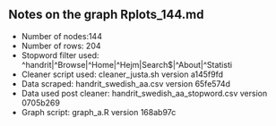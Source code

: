 ## Notes on the graph Rplots_144.md
- Number of nodes:144
- Number of rows: 204
- Stopword filter used: ^handrit|^Browse|^Home|^Hejm|Search$|^About|^Statisti
- Cleaner script used: cleaner_justa.sh version a145f9fd
- Data scraped: handrit_swedish_aa.csv version 65fe574d
- Data used post cleaner: handrit_swedish_aa_stopword.csv version 0705b269
- Graph script: graph_a.R version 168ab97c